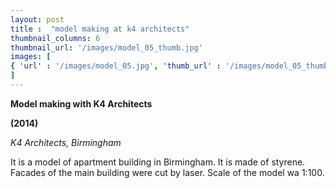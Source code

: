 ```yaml
---
layout: post
title :  "model making at k4 architects"
thumbnail_columns: 6
thumbnail_url: '/images/model_05_thumb.jpg'
images: [
{ 'url' : '/images/model_05.jpg', 'thumb_url' : '/images/model_05_thumb.jpg', 'title' : 'model of an apartment building in Birmingham' },{ 'url' : '/images/model_01.jpg', 'thumb_url' : '/images/model_01_thumb.jpg', 'title' : 'model of an apartment building in Birmingham' },{ 'url' : '/images/model_02.jpg', 'thumb_url' : '/images/model_02_thumb.jpg', 'title' : 'model of an apartment building in Birmingham' },{ 'url' : '/images/model_03.jpg', 'thumb_url' : '/images/model_03_thumb.jpg', 'title' : 'model of an apartment building in Birmingham' },{ 'url' : '/images/model_04.jpg', 'thumb_url' : '/images/model_04_thumb.jpg', 'title' : 'model of an apartment building in Birmingham' },{ 'url' : '/images/model_06.jpg', 'thumb_url' : '/images/model_06_thumb.jpg', 'title' : 'model of an apartment building in Birmingham' }, 
]
---
```

<p><b>Model making with K4 Architects</b></p>

<p><b>(2014)</b></p>

<p><i>K4 Architects, Birmingham </i></p>

<p>It is a model of apartment building in Birmingham. It is made of styrene. Facades of the main building were cut by laser. Scale of the model wa 1:100.</p>
